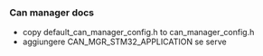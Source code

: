 ### Can manager docs

- copy default_can_manager_config.h to can_manager_config.h
- aggiungere CAN_MGR_STM32_APPLICATION se serve
